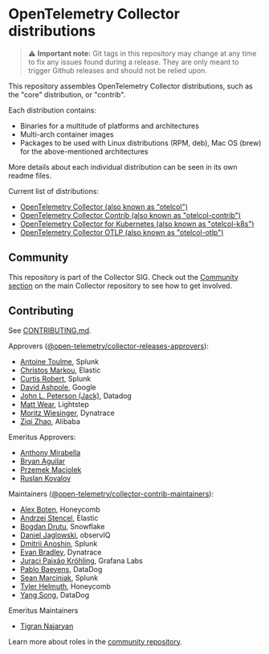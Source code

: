 # OpenTelemetry Collector distributions

> :warning: **Important note:** Git tags in this repository may change at any time to fix any issues found during a release. They are only meant to trigger Github releases and should not be relied upon.

This repository assembles OpenTelemetry Collector distributions, such as the "core" distribution, or "contrib".

Each distribution contains:

- Binaries for a multitude of platforms and architectures
- Multi-arch container images
- Packages to be used with Linux distributions (RPM, deb), Mac OS (brew) for the above-mentioned architectures

More details about each individual distribution can be seen in its own readme files.

Current list of distributions:

- [OpenTelemetry Collector (also known as "otelcol")](./distributions/otelcol)
- [OpenTelemetry Collector Contrib (also known as "otelcol-contrib")](./distributions/otelcol-contrib)
- [OpenTelemetry Collector for Kubernetes (also known as "otelcol-k8s")](./distributions/otelcol-k8s)
- [OpenTelemetry Collector OTLP (also known as "otelcol-otlp")](./distributions/otelcol-otlp)

## Community

This repository is part of the Collector SIG. Check out the [Community section](https://github.com/open-telemetry/opentelemetry-collector?tab=readme-ov-file#community) on the main Collector repository to see how to get involved.

## Contributing

See [CONTRIBUTING.md](CONTRIBUTING.md).

Approvers ([@open-telemetry/collector-releases-approvers](https://github.com/orgs/open-telemetry/teams/collector-releases-approvers)):

- [Antoine Toulme](https://github.com/atoulme), Splunk
- [Christos Markou](https://github.com/ChrsMark), Elastic
- [Curtis Robert](https://github.com/crobert-1), Splunk
- [David Ashpole](https://github.com/dashpole), Google
- [John L. Peterson (Jack)](https://github.com/jackgopack4), Datadog
- [Matt Wear](https://github.com/mwear), Lightstep
- [Moritz Wiesinger](https://github.com/mowies), Dynatrace
- [Ziqi Zhao](https://github.com/fatsheep9146), Alibaba

Emeritus Approvers:

- [Anthony Mirabella](https://github.com/Aneurysm9)
- [Bryan Aguilar](https://github.com/bryan-aguilar)
- [Przemek Maciolek](https://github.com/pmm-sumo)
- [Ruslan Kovalov](https://github.com/kovrus)

Maintainers ([@open-telemetry/collector-contrib-maintainers](https://github.com/orgs/open-telemetry/teams/collector-contrib-maintainers)):

- [Alex Boten](https://github.com/codeboten), Honeycomb
- [Andrzej Stencel](https://github.com/andrzej-stencel), Elastic
- [Bogdan Drutu](https://github.com/bogdandrutu), Snowflake
- [Daniel Jaglowski](https://github.com/djaglowski), observIQ
- [Dmitrii Anoshin](https://github.com/dmitryax), Splunk
- [Evan Bradley](https://github.com/evan-bradley), Dynatrace
- [Juraci Paixão Kröhling](https://github.com/jpkrohling), Grafana Labs
- [Pablo Baeyens](https://github.com/mx-psi), DataDog
- [Sean Marciniak](https://github.com/MovieStoreGuy), Splunk
- [Tyler Helmuth](https://github.com/TylerHelmuth), Honeycomb
- [Yang Song](https://github.com/songy23), DataDog

Emeritus Maintainers

- [Tigran Najaryan](https://github.com/tigrannajaryan)

Learn more about roles in the [community repository](https://github.com/open-telemetry/community/blob/main/guides/contributor/membership.md).
 
